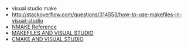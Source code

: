 
<!--
-->

 * visual studio make
 * http://stackoverflow.com/questions/314553/how-to-use-makefiles-in-visual-studio
 * [NMAKE Reference]( https://msdn.microsoft.com/en-us/library/dd9y37ha.aspx )
 * [MAKEFILES AND VISUAL STUDIO]( https://cognitivewaves.wordpress.com/makefiles/ )
 * [CMAKE AND VISUAL STUDIO]( https://cognitivewaves.wordpress.com/cmake-and-visual-studio/ )

<!-- vim: set autoindent expandtab sw=4 syntax=markdown: -->
